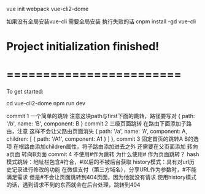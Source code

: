 vue init webpack vue-cli2-dome

如果没有全局安装vue-cli 需要全局安装
执行失败的话
cnpm install -gd vue-cli

# Project initialization finished!
# ========================

To get started:

  cd vue-cli2-dome
  npm run dev


commit 1
一个简单的跳转
注意这块path与first下面的跳转，路径要写对
    {
      path: '/b',
      name: 'B',
      component: B
    }
commit 2 
三级页面跳转
在路由下面添加子路由，注意 这样不会让父路由页面消失
 {
      path: '/a',
      name: 'A',
      component: A,
      children: [
        { path: '/A1', component: A1 }
      ]
    },
commit 3
固定首页的跳转A B的选项
在根路由添加children属性，将子路由添加进去之外 还需要在父页面添加
    <router-link to="/a">转向a页面</router-link>
    <router-link to="/b">转向B页面</router-link>
    <router-view></router-view>
commit 4
不使用#作为跳转
为什么使用# 作为页面跳转？
hash模式跳转：地址栏包含#符合，#以后的不被后台获取
history模式：具有对url历史记录进行修改的功能
在微信支付（第三方域名），分享URL作为参数时，#不能满足需求
但是#不会让页面跳转到404页面，因为他就没有请求
使用history模式的话，遇到请求不到的东西就会在后台处理，跳转到404